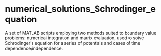 # numerical_solutions_Schrodinger_equation
A set of MATLAB scripts employing two methods suited to boundary value problems: numerical integration and matrix evaluation, used to solve Schrodinger's equation for a series of potentials and cases of time dependence/independence.
